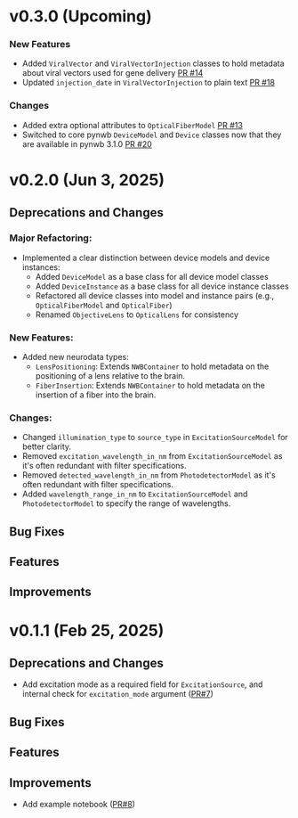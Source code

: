 # v0.3.0 (Upcoming)

### New Features
- Added `ViralVector` and `ViralVectorInjection` classes to hold metadata about viral vectors used for gene delivery [PR #14](https://github.com/catalystneuro/ndx-ophys-devices/pull/14)
- Updated `injection_date` in `ViralVectorInjection` to plain text [PR #18](https://github.com/catalystneuro/ndx-ophys-devices/pull/18)

### Changes
- Added extra optional attributes to `OpticalFiberModel` [PR #13](https://github.com/catalystneuro/ndx-ophys-devices/pull/13)
- Switched to core pynwb `DeviceModel` and `Device` classes now that they are available in pynwb 3.1.0 [PR #20](https://github.com/catalystneuro/ndx-ophys-devices/pull/20)

# v0.2.0 (Jun 3, 2025)

## Deprecations and Changes
### Major Refactoring:
- Implemented a clear distinction between device models and device instances:
  - Added ``DeviceModel`` as a base class for all device model classes
  - Added ``DeviceInstance`` as a base class for all device instance classes
  - Refactored all device classes into model and instance pairs (e.g., ``OpticalFiberModel`` and ``OpticalFiber``)
  - Renamed ``ObjectiveLens`` to ``OpticalLens`` for consistency

### New Features:
- Added new neurodata types:
  - ``LensPositioning``: Extends ``NWBContainer`` to hold metadata on the positioning of a lens relative to the brain.
  - ``FiberInsertion``: Extends ``NWBContainer`` to hold metadata on the insertion of a fiber into the brain.

### Changes:
- Changed ``illumination_type`` to ``source_type`` in ``ExcitationSourceModel`` for better clarity.
- Removed ``excitation_wavelength_in_nm`` from ``ExcitationSourceModel`` as it's often redundant with filter specifications.
- Removed ``detected_wavelength_in_nm`` from ``PhotodetectorModel`` as it's often redundant with filter specifications.
- Added ``wavelength_range_in_nm`` to ``ExcitationSourceModel`` and ``PhotodetectorModel`` to specify the range of wavelengths.

## Bug Fixes

## Features

## Improvements

# v0.1.1 (Feb 25, 2025)

## Deprecations and Changes
* Add excitation mode as a required field for `ExcitationSource`, and internal check for `excitation_mode` argument ([PR#7](https://github.com/catalystneuro/ndx-ophys-devices/pull/7))

## Bug Fixes

## Features

## Improvements
* Add example notebook ([PR#8](https://github.com/catalystneuro/ndx-ophys-devices/pull/8))

